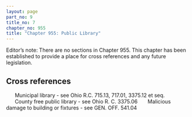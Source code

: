 ```yaml
---
layout: page
part_no: 9
title_no: 7
chapter_no: 955
title: "Chapter 955: Public Library"
---
```


Editor’s note: There are no sections in Chapter 955. This chapter has been established to provide a place for cross references
and any future legislation.


## Cross references

      Municipal library - see Ohio R.C. 715.13, 717.01, 3375.12 et seq.
      County free public library - see Ohio R. C. 3375.06
      Malicious damage to building or fixtures - see GEN. OFF.
541.04
